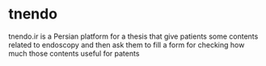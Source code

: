 # tnendo
tnendo.ir is
a Persian platform for a thesis that give patients some contents related to endoscopy and then ask them to fill a form for checking how much those contents useful for patents
